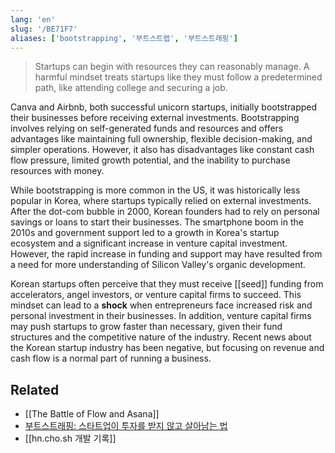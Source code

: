 ```yaml
---
lang: 'en'
slug: '/BE71F7'
aliases: ['bootstrapping', '부트스트랩', '부트스트래핑']
---
```


> Startups can begin with resources they can reasonably manage. A harmful mindset treats startups like they must follow a predetermined path, like attending college and securing a job.

Canva and Airbnb, both successful unicorn startups, initially bootstrapped their businesses before receiving external investments. Bootstrapping involves relying on self-generated funds and resources and offers advantages like maintaining full ownership, flexible decision-making, and simpler operations. However, it also has disadvantages like constant cash flow pressure, limited growth potential, and the inability to purchase resources with money.

While bootstrapping is more common in the US, it was historically less popular in Korea, where startups typically relied on external investments. After the dot-com bubble in 2000, Korean founders had to rely on personal savings or loans to start their businesses. The smartphone boom in the 2010s and government support led to a growth in Korea's startup ecosystem and a significant increase in venture capital investment. However, the rapid increase in funding and support may have resulted from a need for more understanding of Silicon Valley's organic development.

Korean startups often perceive that they must receive [[seed]] funding from accelerators, angel investors, or venture capital firms to succeed. This mindset can lead to a **shock** when entrepreneurs face increased risk and personal investment in their businesses. In addition, venture capital firms may push startups to grow faster than necessary, given their fund structures and the competitive nature of the industry. Recent news about the Korean startup industry has been negative, but focusing on revenue and cash flow is a normal part of running a business.

## Related

- [[The Battle of Flow and Asana]]
- [부트스트래핑: 스타트업이 투자를 받지 않고 살아남는 법](https://outstanding.kr/bootstrapping20230417)
- [[hn.cho.sh 개발 기록]]
